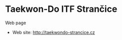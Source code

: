 ﻿Taekwon-Do ITF Strančice
========================

Web page

* Web site: http://taekwondo-strancice.cz

